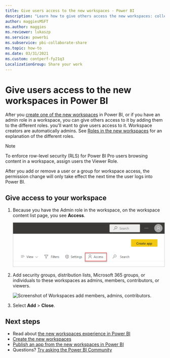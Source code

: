 ```yaml
---
title: Give users access to the new workspaces - Power BI
description: "Learn how to give others access the new workspaces: collections of dashboards, reports, and paginated reports built to deliver key metrics for your organization."
author: maggiesMSFT
ms.author: maggies
ms.reviewer: lukaszp
ms.service: powerbi
ms.subservice: pbi-collaborate-share
ms.topic: how-to
ms.date: 03/31/2021
ms.custom: contperf-fy21q3
LocalizationGroup: Share your work
---
```

# Give users access to the new workspaces in Power BI

After you [create one of the new workspaces](service-create-the-new-workspaces.md) in Power BI, or if you have an admin role in a workspace, you can give others access to it by adding them to the different roles. you'll want to give users access to it. Workspace creators are automatically admins. See [Roles in the new workspaces](service-roles-new-workspaces.md) for an explanation of the different roles.

> [!NOTE]
> To enforce row-level security (RLS) for Power BI Pro users browsing content in a workspace, assign users the Viewer Role.
> 
> After you add or remove a user or a group for workspace access, the permission change will only take effect the next time the user logs into Power BI.

## Give access to your workspace

1. Because you have the Admin role in the workspace, on the workspace content list page, you see **Access**.

    ![Screenshot of Workspaces content list.](media/service-create-the-new-workspaces/power-bi-workspace-access-icon.png)

1. Add security groups, distribution lists, Microsoft 365 groups, or individuals to these workspaces as admins, members, contributors, or viewers. 

    ![Screenshot of Workspaces add members, admins, contributors.](media/service-create-the-new-workspaces/power-bi-workspace-add-members.png)

9. Select **Add** > **Close**.

## Next steps
* Read about [the new workspaces experience in Power BI](service-new-workspaces.md)
* [Create the new workspaces](service-create-the-new-workspaces.md)
* [Publish an app from the new workspaces in Power BI](service-create-distribute-apps.md)
* Questions? [Try asking the Power BI Community](https://community.powerbi.com/)
